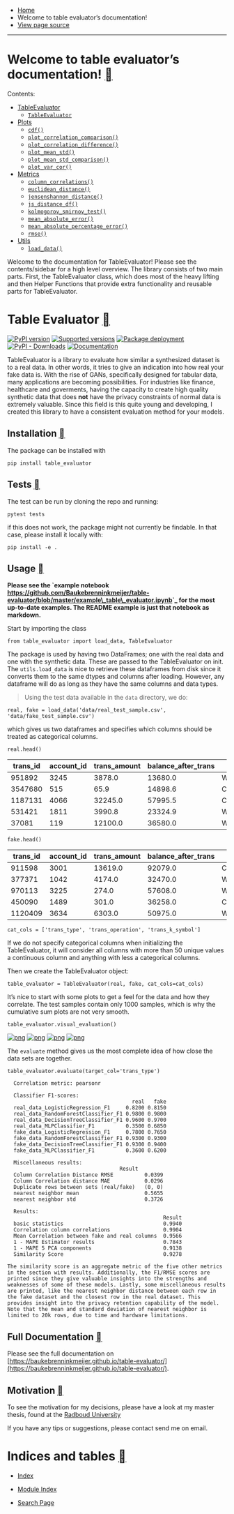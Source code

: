 - [Home](https://baukebrenninkmeijer.github.io/table-evaluator/#)
- Welcome to table evaluator’s documentation!
- [View page source](https://baukebrenninkmeijer.github.io/table-evaluator/_sources/index.rst.txt)

* * *

# Welcome to table evaluator’s documentation! [](https://baukebrenninkmeijer.github.io/table-evaluator/\#welcome-to-table-evaluator-s-documentation "Link to this heading")

Contents:

- [TableEvaluator](https://baukebrenninkmeijer.github.io/table-evaluator/table_evaluator.html)
  - [`TableEvaluator`](https://baukebrenninkmeijer.github.io/table-evaluator/table_evaluator.html#table_evaluator.table_evaluator.TableEvaluator)
- [Plots](https://baukebrenninkmeijer.github.io/table-evaluator/plots.html)
  - [`cdf()`](https://baukebrenninkmeijer.github.io/table-evaluator/plots.html#table_evaluator.plots.cdf)
  - [`plot_correlation_comparison()`](https://baukebrenninkmeijer.github.io/table-evaluator/plots.html#table_evaluator.plots.plot_correlation_comparison)
  - [`plot_correlation_difference()`](https://baukebrenninkmeijer.github.io/table-evaluator/plots.html#table_evaluator.plots.plot_correlation_difference)
  - [`plot_mean_std()`](https://baukebrenninkmeijer.github.io/table-evaluator/plots.html#table_evaluator.plots.plot_mean_std)
  - [`plot_mean_std_comparison()`](https://baukebrenninkmeijer.github.io/table-evaluator/plots.html#table_evaluator.plots.plot_mean_std_comparison)
  - [`plot_var_cor()`](https://baukebrenninkmeijer.github.io/table-evaluator/plots.html#table_evaluator.plots.plot_var_cor)
- [Metrics](https://baukebrenninkmeijer.github.io/table-evaluator/metrics.html)
  - [`column_correlations()`](https://baukebrenninkmeijer.github.io/table-evaluator/metrics.html#table_evaluator.metrics.column_correlations)
  - [`euclidean_distance()`](https://baukebrenninkmeijer.github.io/table-evaluator/metrics.html#table_evaluator.metrics.euclidean_distance)
  - [`jensenshannon_distance()`](https://baukebrenninkmeijer.github.io/table-evaluator/metrics.html#table_evaluator.metrics.jensenshannon_distance)
  - [`js_distance_df()`](https://baukebrenninkmeijer.github.io/table-evaluator/metrics.html#table_evaluator.metrics.js_distance_df)
  - [`kolmogorov_smirnov_test()`](https://baukebrenninkmeijer.github.io/table-evaluator/metrics.html#table_evaluator.metrics.kolmogorov_smirnov_test)
  - [`mean_absolute_error()`](https://baukebrenninkmeijer.github.io/table-evaluator/metrics.html#table_evaluator.metrics.mean_absolute_error)
  - [`mean_absolute_percentage_error()`](https://baukebrenninkmeijer.github.io/table-evaluator/metrics.html#table_evaluator.metrics.mean_absolute_percentage_error)
  - [`rmse()`](https://baukebrenninkmeijer.github.io/table-evaluator/metrics.html#table_evaluator.metrics.rmse)
- [Utils](https://baukebrenninkmeijer.github.io/table-evaluator/utils.html)
  - [`load_data()`](https://baukebrenninkmeijer.github.io/table-evaluator/utils.html#table_evaluator.utils.load_data)

Welcome to the documentation for TableEvaluator! Please see the contents/sidebar for a high level overview. The library consists of two main parts. First, the TableEvaluator class, which does most of the heavy lifting and then Helper Functions that provide extra functionality and reusable parts for TableEvaluator.

# Table Evaluator [](https://baukebrenninkmeijer.github.io/table-evaluator/\#table-evaluator "Link to this heading")

[![PyPI version](https://badge.fury.io/py/table-evaluator.svg)](https://badge.fury.io/py/table-evaluator)  [![Supported versions](https://img.shields.io/pypi/pyversions/table_evaluator.svg)](https://pypi.python.org/pypi/table_evaluator)  [![Package deployment](https://github.com/Baukebrenninkmeijer/table-evaluator/actions/workflows/python-publish.yml/badge.svg?branch=master)](https://github.com/Baukebrenninkmeijer/table-evaluator/actions/workflows/python-publish.yml/badge.svg?branch=master)  [![PyPI - Downloads](https://img.shields.io/pypi/dm/table_evaluator)](https://pypistats.org/packages/table_evaluator)  [![Documentation](https://img.shields.io/badge/Documentation-%20-blue)](https://baukebrenninkmeijer.github.io/table-evaluator/)

TableEvaluator is a library to evaluate how similar a synthesized dataset is to a real data. In other words, it tries to give an indication into how real your fake data is. With the rise of GANs, specifically designed for tabular data, many applications are becoming possibilities. For industries like finance, healthcare and goverments, having the capacity to create high quality synthetic data that does **not** have the privacy constraints of normal data is extremely valuable. Since this field is this quite young and developing, I created this library to have a consistent evaluation method for your models.

## Installation [](https://baukebrenninkmeijer.github.io/table-evaluator/\#installation "Link to this heading")

The package can be installed with

```
pip install table_evaluator

```

## Tests [](https://baukebrenninkmeijer.github.io/table-evaluator/\#tests "Link to this heading")

The test can be run by cloning the repo and running:

```
pytest tests

```

if this does not work, the package might not currently be findable. In that case, please install it locally with:

```
pip install -e .

```

## Usage [](https://baukebrenninkmeijer.github.io/table-evaluator/\#usage "Link to this heading")

**Please see the \`example notebook <https://github.com/Baukebrenninkmeijer/table-evaluator/blob/master/example\_table\_evaluator.ipynb>\`\_ for the most up-to-date examples. The README example is just that notebook as markdown.**

Start by importing the class

```
from table_evaluator import load_data, TableEvaluator

```

The package is used by having two DataFrames; one with the real data and one with the synthetic data. These are passed to the TableEvaluator on init.
The `utils.load_data` is nice to retrieve these dataframes from disk since it converts them to the same dtypes and columns after loading. However, any dataframe will do as long as they have the same columns and data types.

> Using the test data available in the `data` directory, we do:

```
real, fake = load_data('data/real_test_sample.csv', 'data/fake_test_sample.csv')

```

which gives us two dataframes and specifies which columns should be treated as categorical columns.

```
real.head()

```

| trans\_id | account\_id | trans\_amount | balance\_after\_trans | trans\_type | trans\_operation | trans\_k\_symbol | trans\_date |
| --- | --- | --- | --- | --- | --- | --- | --- |
| 951892 | 3245 | 3878.0 | 13680.0 | WITHDRAWAL | REMITTANCE\_TO\_OTHER\_BANK | HOUSEHOLD | 2165 |
| 3547680 | 515 | 65.9 | 14898.6 | CREDIT | UNKNOWN | INTEREST\_CREDITED | 2006 |
| 1187131 | 4066 | 32245.0 | 57995.5 | CREDIT | COLLECTION\_FROM\_OTHER\_BANK | UNKNOWN | 2139 |
| 531421 | 1811 | 3990.8 | 23324.9 | WITHDRAWAL | REMITTANCE\_TO\_OTHER\_BANK | LOAN\_PAYMENT | 892 |
| 37081 | 119 | 12100.0 | 36580.0 | WITHDRAWAL | WITHDRAWAL\_IN\_CASH | UNKNOWN | 654 |

```
fake.head()

```

| trans\_id | account\_id | trans\_amount | balance\_after\_trans | trans\_type | trans\_operation | trans\_k\_symbol | trans\_date |
| --- | --- | --- | --- | --- | --- | --- | --- |
| 911598 | 3001 | 13619.0 | 92079.0 | CREDIT | COLLECTION\_FROM\_OTHER\_BANK | UNKNOWN | 1885 |
| 377371 | 1042 | 4174.0 | 32470.0 | WITHDRAWAL | REMITTANCE\_TO\_OTHER\_BANK | HOUSEHOLD | 1483 |
| 970113 | 3225 | 274.0 | 57608.0 | WITHDRAWAL | WITHDRAWAL\_IN\_CASH | UNKNOWN | 1855 |
| 450090 | 1489 | 301.0 | 36258.0 | CREDIT | CREDIT\_IN\_CASH | UNKNOWN | 885 |
| 1120409 | 3634 | 6303.0 | 50975.0 | WITHDRAWAL | REMITTANCE\_TO\_OTHER\_BANK | HOUSEHOLD | 1211 |

```
cat_cols = ['trans_type', 'trans_operation', 'trans_k_symbol']

```

If we do not specify categorical columns when initializing the TableEvaluator, it will consider all columns with more than 50 unique values a continuous column and anything with less a categorical columns.

Then we create the TableEvaluator object:

```
table_evaluator = TableEvaluator(real, fake, cat_cols=cat_cols)

```

It’s nice to start with some plots to get a feel for the data and how they correlate. The test samples contain only 1000 samples, which is why the cumulative sum plots are not very smooth.

```
table_evaluator.visual_evaluation()

```

[![png](https://baukebrenninkmeijer.github.io/table-evaluator/_images/output_7_0.png)](https://baukebrenninkmeijer.github.io/table-evaluator/images/output_7_0.png) [![png](https://baukebrenninkmeijer.github.io/table-evaluator/_images/output_7_1.png)](https://baukebrenninkmeijer.github.io/table-evaluator/images/output_7_1.png) [![png](https://baukebrenninkmeijer.github.io/table-evaluator/_images/output_7_2.png)](https://baukebrenninkmeijer.github.io/table-evaluator/images/output_7_2.png) [![png](https://baukebrenninkmeijer.github.io/table-evaluator/_images/output_7_3.png)](https://baukebrenninkmeijer.github.io/table-evaluator/images/output_7_3.png)

The `evaluate` method gives us the most complete idea of how close the data sets are together.

```
table_evaluator.evaluate(target_col='trans_type')

```

```
  Correlation metric: pearsonr

  Classifier F1-scores:
                                        real   fake
  real_data_LogisticRegression_F1     0.8200 0.8150
  real_data_RandomForestClassifier_F1 0.9800 0.9800
  real_data_DecisionTreeClassifier_F1 0.9600 0.9700
  real_data_MLPClassifier_F1          0.3500 0.6850
  fake_data_LogisticRegression_F1     0.7800 0.7650
  fake_data_RandomForestClassifier_F1 0.9300 0.9300
  fake_data_DecisionTreeClassifier_F1 0.9300 0.9400
  fake_data_MLPClassifier_F1          0.3600 0.6200

  Miscellaneous results:
                                    Result
  Column Correlation Distance RMSE          0.0399
  Column Correlation distance MAE           0.0296
  Duplicate rows between sets (real/fake)   (0, 0)
  nearest neighbor mean                     0.5655
  nearest neighbor std                      0.3726

  Results:
                                                  Result
  basic statistics                                0.9940
  Correlation column correlations                 0.9904
  Mean Correlation between fake and real columns  0.9566
  1 - MAPE Estimator results                      0.7843
  1 - MAPE 5 PCA components                       0.9138
  Similarity Score                                0.9278

The similarity score is an aggregate metric of the five other metrics in the section with results. Additionally, the F1/RMSE scores are printed since they give valuable insights into the strengths and weaknesses of some of these models. Lastly, some miscellaneous results are printed, like the nearest neighbor distance between each row in the fake dataset and the closest row in the real dataset. This provides insight into the privacy retention capability of the model. Note that the mean and standard deviation of nearest neighbor is limited to 20k rows, due to time and hardware limitations.

```

## Full Documentation [](https://baukebrenninkmeijer.github.io/table-evaluator/\#full-documentation "Link to this heading")

Please see the full documentation on [https://baukebrenninkmeijer.github.io/table-evaluator/](https://baukebrenninkmeijer.github.io/table-evaluator/).

## Motivation [](https://baukebrenninkmeijer.github.io/table-evaluator/\#motivation "Link to this heading")

To see the motivation for my decisions, please have a look at my master thesis, found at the [Radboud University](https://www.ru.nl/publish/pages/769526/z04_master_thesis_brenninkmeijer.pdf)

If you have any tips or suggestions, please contact send me on email.

# Indices and tables [](https://baukebrenninkmeijer.github.io/table-evaluator/\#indices-and-tables "Link to this heading")

- [Index](https://baukebrenninkmeijer.github.io/table-evaluator/genindex.html)

- [Module Index](https://baukebrenninkmeijer.github.io/table-evaluator/py-modindex.html)

- [Search Page](https://baukebrenninkmeijer.github.io/table-evaluator/search.html)